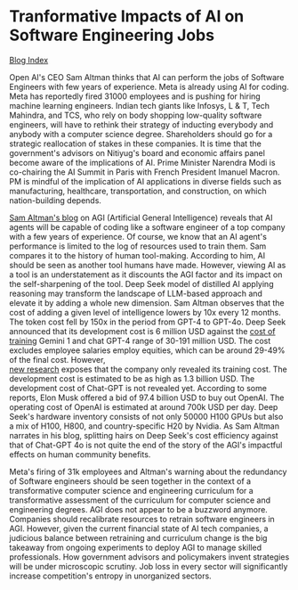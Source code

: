 # Tranformative Impacts of AI on Software Engineering Jobs

[Blog Index](../index.md)

Open AI's CEO Sam Altman thinks that AI can perform the jobs of Software Engineers with few years of experience. Meta is already using
AI for coding. Meta has reportedly fired 31000 employees and is pushing for hiring machine learning engineers. Indian tech giants
like Infosys, L & T, Tech Mahindra, and TCS, who rely on body shopping low-quality software engineers, will have to rethink their 
strategy of inducting everybody and anybody with a computer science degree. Shareholders should go for a strategic 
reallocation of stakes in these companies. It is time that the government's advisors on Nitiyug's board and economic affairs panel
become aware of the implications of AI. Prime Minister Narendra Modi is co-chairing the AI Summit in Paris with French President 
Imanuel Macron. PM is mindful of the implication of AI applications in diverse fields such as manufacturing, healthcare, 
transportation, and construction, on which nation-building depends. 

[Sam Altman's blog](https://blog.samaltman.com/) on AGI (Artificial General Intelligence) reveals that AI agents will be capable 
of coding like a software engineer of a top company with a few years of experience. Of course, we know that an AI agent's 
performance is limited to the log of resources used to train them. Sam compares it to the history of human tool-making. According 
to him, AI should be seen as another tool humans have made. However, viewing AI as a tool is an understatement as it discounts the AGI
factor and its impact on the self-sharpening of the tool. Deep Seek model of distilled AI applying reasoning may transform the
landscape of LLM-based approach and elevate it by adding a whole new dimension. Sam Altman observes that the cost of adding 
a given level of intelligence lowers by 10x every 12 months. The token cost fell by 150x in the period from GPT-4 to GPT-4o.
Deep Seek announced that its development cost is 6 million USD against the
[cost of training](https://www.forbes.com/sites/katharinabuchholz/2024/08/23/the-extreme-cost-of-training-ai-models/) 
Gemini 1 and chat GPT-4 range of 30-191 million USD. The cost 
excludes employee salaries employ equities, which can be around 29-49% of the final cost. However,  
[new research](https://www.yahoo.com/news/research-exposes-deepseek-ai-training-165025904.html) exposes that the company only 
revealed its training cost. The development cost is estimated to be as high as 1.3 billion USD. The development cost of
Chat-GPT is not revealed yet. According to some reports, Elon Musk offered a bid of 97.4 billion USD to buy out OpenAI. The 
operating cost of OpenAI is estimated at around 700k USD per day. Deep Seek's hardware inventory consists of
not only 50000 H100 GPUs but also a mix of H100, H800, and country-specific H20 by Nvidia. As Sam Altman narrates in his blog, 
splitting hairs on Deep Seek's cost efficiency against that of Chat-GPT 4o is not quite the end of the story of the AGI's 
impactful effects on human community benefits. 

Meta's firing of 31k employees and Altman's warning about the redundancy of Software engineers should be seen together in the 
context of a transformative computer science and engineering curriculum for a transformative assessment of the curriculum
for computer science and engineering degrees. AGI does not appear to be a buzzword anymore. Companies should recalibrate 
resources to retrain software engineers in AGI. However, given the current financial state of AI
tech companies, a judicious balance between retraining and curriculum change is the big takeaway from ongoing experiments
to deploy AGI to manage skilled professionals. How government advisors and policymakers invent strategies  
will be under microscopic scrutiny. Job loss in every sector will significantly increase competition's entropy in unorganized 
sectors.
